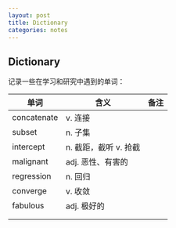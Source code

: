 ```yaml
---
layout: post
title: Dictionary
categories: notes
---
```


## Dictionary

记录一些在学习和研究中遇到的单词：

| 单词        | 含义                  | 备注 |
| ----------- | --------------------- | ---- |
| concatenate | v. 连接               |      |
| subset      | n. 子集               |      |
| intercept   | n. 截距，截听 v. 抢截 |      |
| malignant   | adj. 恶性、有害的     |      |
| regression  | n. 回归               |      |
| converge    | v. 收敛               |      |
| fabulous    | adj. 极好的           |      |
|             |                       |      |
|             |                       |      |


